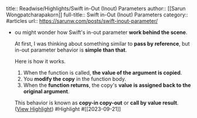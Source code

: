 title:: Readwise/Highlights/Swift in-Out (Inout) Parameters
author:: [[Sarun Wongpatcharapakorn]]
full-title:: Swift in-Out (Inout) Parameters
category:: #articles
url:: https://sarunw.com/posts/swift-inout-parameter/
- ou might wonder how Swift's in-out parameter **work behind the scene**.
  
  At first, I was thinking about something similar to **pass by reference**, but in-out parameter behavior is **simple than that**.
  
  Here is how it works.
  
  1.  When the function is called, **the value of the argument is copied**.
  2.  You **modify the copy** in the function body.
  3.  When the **function returns**, the copy's **value is assigned back to the original argument**.
  
  This behavior is known as **copy-in copy-out** or **call by value result**. ([View Highlight](https://read.readwise.io/read/01havjyndcynghk9m2k5annann)) #Highlight #[[2023-09-21]]